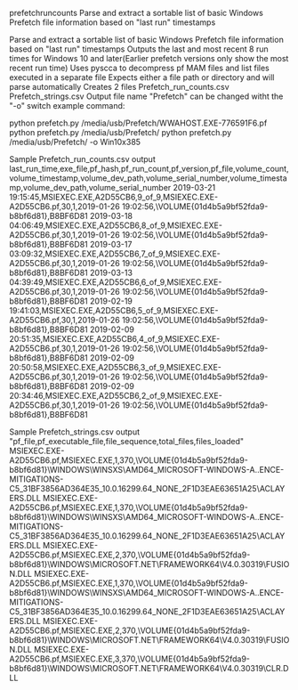 prefetchruncounts
Parse and extract a sortable list of basic Windows Prefetch file information based on "last run" timestamps

Parse and extract a sortable list of basic Windows Prefetch file information based on "last run" timestamps
Outputs the last and most recent 8 run times for Windows 10 and later(Earlier prefetch versions only show the most recent run time)
Uses pyscca to decompress pf MAM files and list files executed in a separate file
Expects either a file path or directory and will parse automatically
Creates 2 files
Prefetch_run_counts.csv
Prefetch_strings.csv
Output file name "Prefetch" can be changed witht the "-o" switch
example command:

python prefetch.py /media/usb/Prefetch/WWAHOST.EXE-776591F6.pf
python prefetch.py /media/usb/Prefetch/
python prefetch.py /media/usb/Prefetch/ -o Win10x385


Sample Prefetch_run_counts.csv output
last_run_time,exe_file,pf_hash,pf_run_count,pf_version,pf_file,volume_count,volume_timestamp,volume_dev_path,volume_serial_number,volume_timestamp,volume_dev_path,volume_serial_number
2019-03-21 19:15:45,MSIEXEC.EXE,A2D55CB6,9_of_9,MSIEXEC.EXE-A2D55CB6.pf,30,1,2019-01-26 19:02:56,\VOLUME{01d4b5a9bf52fda9-b8bf6d81},B8BF6D81
2019-03-18 04:06:49,MSIEXEC.EXE,A2D55CB6,8_of_9,MSIEXEC.EXE-A2D55CB6.pf,30,1,2019-01-26 19:02:56,\VOLUME{01d4b5a9bf52fda9-b8bf6d81},B8BF6D81
2019-03-17 03:09:32,MSIEXEC.EXE,A2D55CB6,7_of_9,MSIEXEC.EXE-A2D55CB6.pf,30,1,2019-01-26 19:02:56,\VOLUME{01d4b5a9bf52fda9-b8bf6d81},B8BF6D81
2019-03-13 04:39:49,MSIEXEC.EXE,A2D55CB6,6_of_9,MSIEXEC.EXE-A2D55CB6.pf,30,1,2019-01-26 19:02:56,\VOLUME{01d4b5a9bf52fda9-b8bf6d81},B8BF6D81
2019-02-19 19:41:03,MSIEXEC.EXE,A2D55CB6,5_of_9,MSIEXEC.EXE-A2D55CB6.pf,30,1,2019-01-26 19:02:56,\VOLUME{01d4b5a9bf52fda9-b8bf6d81},B8BF6D81
2019-02-09 20:51:35,MSIEXEC.EXE,A2D55CB6,4_of_9,MSIEXEC.EXE-A2D55CB6.pf,30,1,2019-01-26 19:02:56,\VOLUME{01d4b5a9bf52fda9-b8bf6d81},B8BF6D81
2019-02-09 20:50:58,MSIEXEC.EXE,A2D55CB6,3_of_9,MSIEXEC.EXE-A2D55CB6.pf,30,1,2019-01-26 19:02:56,\VOLUME{01d4b5a9bf52fda9-b8bf6d81},B8BF6D81
2019-02-09 20:34:46,MSIEXEC.EXE,A2D55CB6,2_of_9,MSIEXEC.EXE-A2D55CB6.pf,30,1,2019-01-26 19:02:56,\VOLUME{01d4b5a9bf52fda9-b8bf6d81},B8BF6D81

Sample Prefetch_strings.csv output
"pf_file,pf_executable_file,file_sequence,total_files,files_loaded"
MSIEXEC.EXE-A2D55CB6.pf,MSIEXEC.EXE,1,370,\VOLUME{01d4b5a9bf52fda9-b8bf6d81}\WINDOWS\WINSXS\AMD64_MICROSOFT-WINDOWS-A..ENCE-MITIGATIONS-C5_31BF3856AD364E35_10.0.16299.64_NONE_2F1D3EAE63651A25\ACLAYERS.DLL
MSIEXEC.EXE-A2D55CB6.pf,MSIEXEC.EXE,1,370,\VOLUME{01d4b5a9bf52fda9-b8bf6d81}\WINDOWS\WINSXS\AMD64_MICROSOFT-WINDOWS-A..ENCE-MITIGATIONS-C5_31BF3856AD364E35_10.0.16299.64_NONE_2F1D3EAE63651A25\ACLAYERS.DLL
MSIEXEC.EXE-A2D55CB6.pf,MSIEXEC.EXE,2,370,\VOLUME{01d4b5a9bf52fda9-b8bf6d81}\WINDOWS\MICROSOFT.NET\FRAMEWORK64\V4.0.30319\FUSION.DLL
MSIEXEC.EXE-A2D55CB6.pf,MSIEXEC.EXE,1,370,\VOLUME{01d4b5a9bf52fda9-b8bf6d81}\WINDOWS\WINSXS\AMD64_MICROSOFT-WINDOWS-A..ENCE-MITIGATIONS-C5_31BF3856AD364E35_10.0.16299.64_NONE_2F1D3EAE63651A25\ACLAYERS.DLL
MSIEXEC.EXE-A2D55CB6.pf,MSIEXEC.EXE,2,370,\VOLUME{01d4b5a9bf52fda9-b8bf6d81}\WINDOWS\MICROSOFT.NET\FRAMEWORK64\V4.0.30319\FUSION.DLL
MSIEXEC.EXE-A2D55CB6.pf,MSIEXEC.EXE,3,370,\VOLUME{01d4b5a9bf52fda9-b8bf6d81}\WINDOWS\MICROSOFT.NET\FRAMEWORK64\V4.0.30319\CLR.DLL

